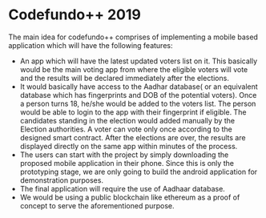 # Codefundo++ 2019
The main idea for codefundo++ comprises of implementing a mobile based application which will have the following features:

 - An app which will have the latest updated voters list on it. This basically would be the main voting app from where the eligible voters will vote and the results will be declared immediately after the elections.
 - It would basically have access to the Aadhar database( or an equivalent database which has fingerprints and DOB of the potential voters). Once a person turns 18, he/she would be added to the voters list. The person would be able to login to the app with their fingerprint if eligible. The candidates standing in the election would added manually by the Election authorities. A voter can vote only once according to the designed smart contract. After the elections are over, the results are displayed directly on the same app within minutes of the process. 
 - The users can start with the project by simply downloading the proposed mobile application in their phone. Since this is only the prototyping stage, we are only going to build the android application for demonstration purposes.
 - The final application will require the use of Aadhaar database.
 - We would be using a public blockchain like ethereum as a proof of concept to serve the aforementioned purpose.
